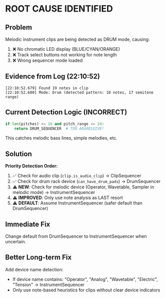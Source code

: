 # ROOT CAUSE IDENTIFIED

## Problem
Melodic instrument clips are being detected as DRUM mode, causing:
1. ❌ No chromatic LED display (BLUE/CYAN/ORANGE)
2. ❌ Track select buttons not working for note length
3. ❌ Wrong sequencer mode loaded

## Evidence from Log (22:10:52)
```
[22:10:52.679] Found 19 notes in clip  
[22:10:52.680] Mode: Drum (detected pattern: 10 notes, 17 semitone range)
```

## Current Detection Logic (INCORRECT)
```python
if len(pitches) <= 16 and pitch_range <= 24:
    return DRUM_SEQUENCER  # TOO AGGRESSIVE!
```

This catches melodic bass lines, simple melodies, etc.

## Solution
**Priority Detection Order:**
1. ✅ Check for audio clip (`clip.is_audio_clip`) → ClipSequencer
2. ✅ Check for drum rack device (`can_have_drum_pads`) → DrumSequencer  
3. ⚠️ **NEW**: Check for melodic device (Operator, Wavetable, Sampler in melodic mode) → InstrumentSequencer
4. ⚠️ **IMPROVED**: Only use note analysis as LAST resort
5. ⚠️ **DEFAULT**: Assume InstrumentSequencer (safer default than DrumSequencer)

## Immediate Fix
Change default from DrumSequencer to InstrumentSequencer when uncertain.

## Better Long-term Fix
Add device name detection:
- If device name contains: "Operator", "Analog", "Wavetable", "Electric", "Tension" → InstrumentSequencer
- Only use note-based heuristics for clips without clear device indicators
